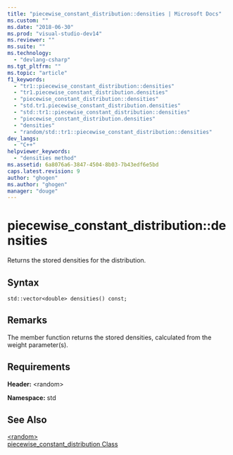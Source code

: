 ```yaml
---
title: "piecewise_constant_distribution::densities | Microsoft Docs"
ms.custom: ""
ms.date: "2018-06-30"
ms.prod: "visual-studio-dev14"
ms.reviewer: ""
ms.suite: ""
ms.technology: 
  - "devlang-csharp"
ms.tgt_pltfrm: ""
ms.topic: "article"
f1_keywords: 
  - "tr1::piecewise_constant_distribution::densities"
  - "tr1.piecewise_constant_distribution.densities"
  - "piecewise_constant_distribution::densities"
  - "std.tr1.piecewise_constant_distribution.densities"
  - "std::tr1::piecewise_constant_distribution::densities"
  - "piecewise_constant_distribution.densities"
  - "densities"
  - "random/std::tr1::piecewise_constant_distribution::densities"
dev_langs: 
  - "C++"
helpviewer_keywords: 
  - "densities method"
ms.assetid: 6a8076a6-3847-4504-8b03-7b43edf6e5bd
caps.latest.revision: 9
author: "ghogen"
ms.author: "ghogen"
manager: "douge"
---
```

# piecewise_constant_distribution::densities
Returns the stored densities for the distribution.  
  
## Syntax  
  
```  
std::vector<double> densities() const;  
```  
  
## Remarks  
 The member function returns the stored densities, calculated from the weight parameter(s).  
  
## Requirements  
 **Header:** \<random>  
  
 **Namespace:** std  
  
## See Also  
 [\<random>](../Topic/%3Crandom%3E.md)   
 [piecewise_constant_distribution Class](../Topic/piecewise_constant_distribution%20Class.md)